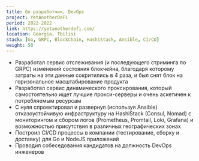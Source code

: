 ```yaml
---
title: Go разработчик, DevOps
project: YetAnotherDeFi
period: 2022-2022
link: https://yetanotherdefi.com/
location: Georgia, Tbilisi
stack: [Go, GRPC, BlockChain, HashiStack, Ansible, CI/CD]
weight: 50
---
```


- Разработал сервис отслеживания (и последующего стриминга по GRPC) изменений состояния блокчейна, благодаря которому затраты на эти данные сокритились в 4 раза, и был снят блок на горизональное масштабирование продукта
- Разработал сервис динамического проксирования, который самостоятельно ищет лучшие прокси-серверы и очень аскетичен к потребляемым ресурсам
- С нуля спроектировал и развернул (используя Ansible) отказоустойчивую инфраструктуру на HashiStack (Consul, Nomad) с мониторингом и сбором логов (Prometheus, Promtail, Loki, Grafana) и возможностью присутствия в различных географических зонах
- Построил CI/CD процессы в компании (тестирование, сборку и доставку) для Go и NodeJS приложений
- Проводил собеседования кандидатов на должность DevOps инженеров
